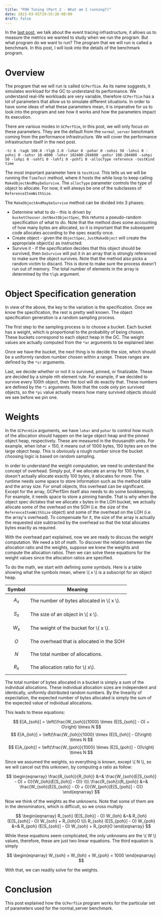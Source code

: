 ```yaml
---
title: "POH Tuning (Part 2 - What am I running?)"
date: 2021-03-01T19:55:26-08:00
draft: false
---
```


In the [last post](http://cshung.github.io/posts/poh-tuning-1/), we talk about the event tracing infrastructure, it allows us to measure the metrics we wanted to study when we run the program. But what program do we want to run? The program that we will run is called a benchmark. In this post, I will look into the details of the benchmark program.

# Overview
The program that we will run is called `GCPerfSim`. As its name suggests, it simulates workload for the GC to understand its performance. We understand real-life workloads are very variable, therefore `GCPerfSim` has a lot of parameters that allow us to simulate different situations. In order to have some ideas of what these parameters mean, it is imperative for us to look into the program and see how it works and how the parameters impact its execution.

There are various modes in `GCPerfSim`, in this post, we will only focus on these parameters. They are the default from the `normal_server` benchmark coming from the performance infrastructure. We will cover the performance infrastructure itself in the next post.

```
-tc 6 -tagb 100.0 -tlgb 2.0 -lohar 0 -pohar 0 -sohsi 50 -lohsi 0 -pohsi 0 -sohsr 10-4000 -lohsr 102400-204800 -pohsr 100-204800 -sohpi 50 -lohpi 0 -sohfi 0 -lohfi 0 -pohfi 0 -allocType reference -testKind time
```

The most important parameter here is `testKind`. This tells us we will be running the `TimeTest` method, where it hosts the while loop to keep calling `MakeObjectAndMaybeSurvive`. The `allocType` parameter controls the type of object to allocate. For now, it will always be one of the subclasses of `ReferenceItemWithSize`.

The `MakeObjectAndMaybeSurvive` method can be divided into 3 phases:

- Determine what to do - this is driven by `bucketChooser.GetNextObjectSpec`, this returns a pseudo-random specification of what to do. Note that the method does some accounting of how many bytes are allocated, so it is important that the subsequent code allocates according to the spec exactly once.
- Create object - given the `ObjectSpec`, `JustMakeObject` will create the appropriate object(s) as instructed.
- Survive it - if the specification decides that this object should be survived, then `DoSurvive` will put it in an array that is strongly referenced to make sure the object survives. Note that the method also picks a random victim to discard. This is done to make sure the process doesn't run out of memory. The total number of elements in the array is determined by the `tlgb` argument.

# Object Specification generation
In view of the above, the key to the variation is the specification. Once we know the specification, the rest is pretty well known. The object specification generation is a random sampling process.

The first step to the sampling process is to choose a bucket. Each bucket has a weight, which is proportional to the probability of being chosen. These buckets correspond to each object heap in the GC. The weight values are actually computed from the `*ar` arguments to be explained later.

Once we have the bucket, the next thing is to decide the size, which should be a uniformly random number chosen within a range. These ranges are defined by the `*sr` arguments.

Last, we decide whether or not it is survived, pinned, or finalizable. These are decided by a simple nth element rule. For example, if we decided to survive every 100th object, then the tool will do exactly that. These numbers are defined by the `*i` arguments. Note that the code only pin survived objects, so the `*pi` value actually means how many survived objects should we see before we pin one.

# Weights
In the `GCPermSim` arguments, we have `lohar` and `pohar` to control how much of the allocation should happen on the large object heap and the pinned object heap, respectively. These are measured in the thousandth units. For example, when lohar = 150, it means out of 1000 bytes, 150 bytes are on the large object heap. This is obviously a rough number since the bucket choosing logic is based on random sampling.

In order to understand the weight computation, we need to understand the concept of overhead. Simply put, if we allocate an array for 100 bytes, it doesn't actually allocate exactly 100 bytes, it allocates for more. The runtime needs some space to store information such as the method table and the array size. For small objects, this overhead can be significant. Except for the array, GCPerfSim itself also needs to do some bookkeeping. For example, it needs space to store a pinning handle. That is why when the object spec dictates that we allocate `x` bytes in the LOH bucket, we actually allocate some of the overhead on the SOH (i.e. the size of the `ReferenceItemWithSize` object) and some of the overhead on the LOH (i.e. the array's overhead). To compensate for it, the size of the array is actually the requested size subtracted by the overhead so that the total allocates bytes exactly as required.

With the overhead part explained, now we are ready to discuss the weight computation. We need a bit of math. To discover the relation between the allocation ratio and the weights, suppose we knew the weights and compute the allocation ratios. Then we can solve these equations for the weight values since the allocation ratios are specified.

To do the math, we start with defining some symbols. Here is a table showing what the symbols mean, where \\( x \\) is a subscript for an object heap.

Symbol      | Meaning
----------- | -------------------------------------------
$$ A_{x} $$ | The number of bytes allocated in \\( x \\).
$$ S_{x} $$ | The size of an object in \\( x \\).
$$ W_{x} $$ | The weight of the bucket for \\( x \\).
$$ O $$     | The overhead that is allocated in the SOH 
$$ N $$     | The total number of allocations.
$$ R_{x} $$ | The allocation ratio for \\( x\\).

The total number of bytes allocated in a bucket is simply a sum of the individual allocations. These individual allocation sizes are independent and identically, uniformly distributed random numbers. By the linearity of expectation, the expected number of bytes allocated is simply the sum of the expected value of individual allocations.

This leads to these equations:

$$ E[A_{soh}] = \left(\frac{W_{soh}}{1000} \times (E[S_{soh}] - O) + O\right) \times N  $$
$$ E[A_{loh}] = \left(\frac{W_{loh}}{1000} \times (E[S_{loh}] - O)\right) \times N  $$
$$ E[A_{poh}] = \left(\frac{W_{poh}}{1000} \times (E[S_{poh}] - O)\right) \times N  $$
       
Since we assumed the weights, so everything is known, except \\( N \\), so we will cancel out this unknown, by computing a ratio as follow:

$$
\begin{eqnarray}
\frac{R_{soh}}{R_{loh}} &=& \frac{W_{soh}(E[S_{soh}] - O) + O}{W_{loh}(E[S_{loh}] - O)} \\\\
\frac{R_{soh}}{R_{poh}} &=& \frac{W_{soh}(E[S_{soh}] - O) + O}{W_{poh}(E[S_{poh}] - O)}
\end{eqnarray}
$$

Now we think of the weights as the unknowns. Note that some of them are in the denominators, which is difficult, so we cross multiply

$$ 
\begin{eqnarray}
R_{soh} (E[S_{loh}] - O) W_{loh} &=& R_{loh} (E[S_{soh}] - O) W_{soh} + R_{loh}O \\\\
R_{soh} (E[S_{poh}] - O) W_{poh} &=& R_{poh} (E[S_{soh}] - O) W_{soh} + R_{poh}O
\end{eqnarray}
$$

While these equations seem complicated, the only unknowns are the \\( W \\) values, therefore, these are just two linear equations. The third equation is simply

$$ 
\begin{eqnarray}
  W_{soh} + W_{loh} + W_{poh} = 1000
\end{eqnarray}
$$

With that, we can readily solve for the weights.

# Conclusion
This post explained how the `GCPerfSim` program works for the particular set of parameters used for the normal_server benchmark. 